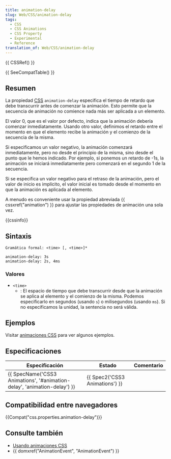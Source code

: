 ```yaml
---
title: animation-delay
slug: Web/CSS/animation-delay
tags:
  - CSS
  - CSS Animations
  - CSS Property
  - Experimental
  - Reference
translation_of: Web/CSS/animation-delay
---
```


{{ CSSRef() }}

{{ SeeCompatTable() }}

## Resumen

La propiedad [CSS](/en/CSS) `animation-delay` especifica el tiempo de retardo que debe transcurrir antes de comenzar la animación. Esto permite que la secuencia de animación no comience nada más ser aplicada a un elemento.

El valor 0, que es el valor por defecto, indica que la animación debería comenzar inmediatamente. Usando otro valor, definimos el retardo entre el momento en que el elemento recibe la animación y el comienzo de la secuencia de la misma.

Si especificamos un valor negativo, la animación comenzará inmediatamente, pero no desde el principio de la misma, sino desde el punto que le hemos indicado. Por ejemplo, si ponemos un retardo de -1s, la animación se iniciará inmediatamente pero comenzará en el segundo 1 de la secuencia.

Si se especifica un valor negativo para el retraso de la animación, pero el valor de inicio es implícito, el valor inicial es tomado desde el momento en que la animación es aplicada al elemento.

A menudo es conveniente usar la propiedad abreviada {{ cssxref("animation") }} para ajustar las propiedades de animación una sola vez.

{{cssinfo}}

## Sintaxis

```
Gramática formal: <time> [, <time>]*

animation-delay: 3s
animation-delay: 2s, 4ms
```

### Valores

- `<time>`
  - : El espacio de tiempo que debe transcurrir desde que la animación se aplica al elemento y el comienzo de la misma. Podemos especificarlo en segundos (usando `s`) o milisegundos (usando `ms`). Si no especificamos la unidad, la sentencia no será válida.

## Ejemplos

Visitar [animaciones CSS](/es/CSS/Usando_animaciones_CSS) para ver algunos ejemplos.

## Especificaciones

| Especificación                                                                                   | Estado                                   | Comentario |
| ------------------------------------------------------------------------------------------------ | ---------------------------------------- | ---------- |
| {{ SpecName('CSS3 Animations', '#animation-delay', 'animation-delay') }} | {{ Spec2('CSS3 Animations') }} |            |

## Compatibilidad entre navegadores

{{Compat("css.properties.animation-delay")}}

## Consulte también

- [Usando animaciones CSS](/es/docs/CSS/Using_CSS_animations)
- {{ domxref("AnimationEvent", "AnimationEvent") }}
